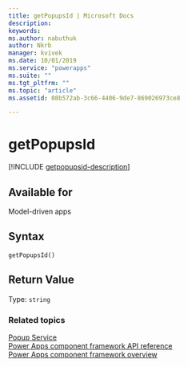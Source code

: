 ```yaml
---
title: getPopupsId | Microsoft Docs
description: 
keywords:
ms.author: nabuthuk
author: Nkrb
manager: kvivek
ms.date: 10/01/2019
ms.service: "powerapps"
ms.suite: ""
ms.tgt_pltfrm: ""
ms.topic: "article"
ms.assetid: 08b572ab-3c66-4406-9de7-869026973ce8

---
```


# getPopupsId

[!INCLUDE [getpopupsid-description](includes/getpopupsid-description.md)]

## Available for 

Model-driven apps

## Syntax

`getPopupsId()`

## Return Value

Type: `string`


### Related topics

[Popup Service](../popupservice.md)<br/>
[Power Apps component framework API reference](../../reference/index.md)<br/>
[Power Apps component framework overview](../../overview.md)